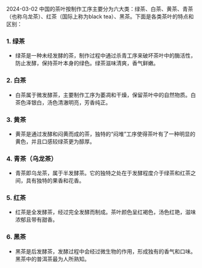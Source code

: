 2024-03-02
中国的茶叶按制作工序主要分为六大类：绿茶、白茶、黄茶、青茶（也称乌龙茶）、红茶（国际上称为black tea）、黑茶。下面是各类茶叶的特点和区别：
### 1. 绿茶
* 绿茶是一种未经发酵的茶，制作过程中通过杀青工序来破坏茶叶中的酶活性，防止发酵，保持茶叶本身的绿色。绿茶滋味清爽，香气鲜嫩。
### 2. 白茶
* 白茶属于微发酵茶，主要制作工序为萎凋和干燥，保留茶叶中的自然物质。白茶色泽银白，汤色清澈明亮，芳香纯正。
### 3. 黄茶
* 黄茶是通过发酵和闷黄而成的茶，独特的“闷堆”工序使得茶叶有了一种明显的黄色，并且口感较绿茶更为醇厚。
### 4. 青茶（乌龙茶）
* 青茶即乌龙茶，属于半发酵茶。它的独特之处在于发酵程度介于绿茶和红茶之间，具有独特的果香和花香。
### 5. 红茶
* 红茶是全发酵茶，经过完全发酵而制成。茶叶颜色呈红褐色，汤色红艳，滋味浓郁且带有甜香。
### 6. 黑茶
* 黑茶是后发酵茶，发酵过程中会经过微生物的作用，形成独有的香气和口味。黑茶中的普洱茶最为人所熟知。
